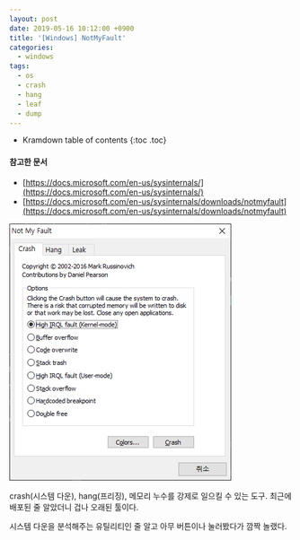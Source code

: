 ```yaml
---
layout: post
date: 2019-05-16 10:12:00 +0900
title: '[Windows] NotMyFault'
categories:
  - windows
tags:
  - os
  - crash
  - hang
  - leaf
  - dump
---
```


* Kramdown table of contents
{:toc .toc}

#### 참고한 문서

- [https://docs.microsoft.com/en-us/sysinternals/](https://docs.microsoft.com/en-us/sysinternals/)
- [https://docs.microsoft.com/en-us/sysinternals/downloads/notmyfault](https://docs.microsoft.com/en-us/sysinternals/downloads/notmyfault)

![](/images/not-my-fault.png)

crash(시스템 다운), hang(프리징), 메모리 누수를 강제로 일으킬 수 있는 도구. 최근에 배포된 줄 알았더니 겁나 오래된 툴이다.

시스템 다운을 분석해주는 유틸리티인 줄 알고 아무 버튼이나 눌러봤다가 깜짝 놀랬다.
